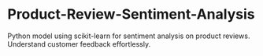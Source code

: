 # Product-Review-Sentiment-Analysis
Python model using scikit-learn for sentiment analysis on product reviews. Understand customer feedback effortlessly.
